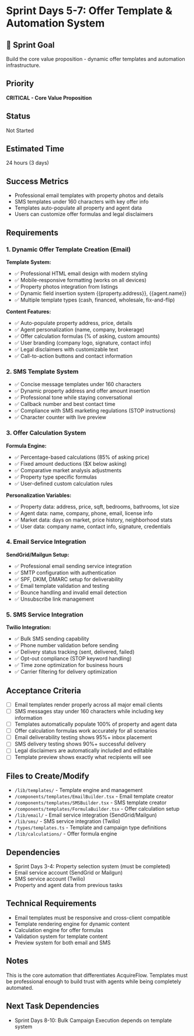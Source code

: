 # Sprint Days 5-7: Offer Template & Automation System

## 🎯 Sprint Goal
Build the core value proposition - dynamic offer templates and automation infrastructure.

## Priority
**CRITICAL - Core Value Proposition**

## Status
Not Started

## Estimated Time
24 hours (3 days)

## Success Metrics
- Professional email templates with property photos and details
- SMS templates under 160 characters with key offer info
- Templates auto-populate all property and agent data
- Users can customize offer formulas and legal disclaimers

## Requirements

### 1. Dynamic Offer Template Creation (Email)
**Template System:**
- ✅ Professional HTML email design with modern styling
- ✅ Mobile-responsive formatting (works on all devices)
- ✅ Property photos integration from listings
- ✅ Dynamic field insertion system {{property.address}}, {{agent.name}}
- ✅ Multiple template types (cash, financed, wholesale, fix-and-flip)

**Content Features:**
- ✅ Auto-populate property address, price, details
- ✅ Agent personalization (name, company, brokerage)
- ✅ Offer calculation formulas (% of asking, custom amounts)
- ✅ User branding (company logo, signature, contact info)
- ✅ Legal disclaimers with customizable text
- ✅ Call-to-action buttons and contact information

### 2. SMS Template System
- ✅ Concise message templates under 160 characters
- ✅ Dynamic property address and offer amount insertion
- ✅ Professional tone while staying conversational
- ✅ Callback number and best contact time
- ✅ Compliance with SMS marketing regulations (STOP instructions)
- ✅ Character counter with live preview

### 3. Offer Calculation System
**Formula Engine:**
- ✅ Percentage-based calculations (85% of asking price)
- ✅ Fixed amount deductions ($X below asking)
- ✅ Comparative market analysis adjustments
- ✅ Property type specific formulas
- ✅ User-defined custom calculation rules

**Personalization Variables:**
- ✅ Property data: address, price, sqft, bedrooms, bathrooms, lot size
- ✅ Agent data: name, company, phone, email, license info
- ✅ Market data: days on market, price history, neighborhood stats
- ✅ User data: company name, contact info, signature, credentials

### 4. Email Service Integration
**SendGrid/Mailgun Setup:**
- ✅ Professional email sending service integration
- ✅ SMTP configuration with authentication
- ✅ SPF, DKIM, DMARC setup for deliverability
- ✅ Email template validation and testing
- ✅ Bounce handling and invalid email detection
- ✅ Unsubscribe link management

### 5. SMS Service Integration
**Twilio Integration:**
- ✅ Bulk SMS sending capability
- ✅ Phone number validation before sending
- ✅ Delivery status tracking (sent, delivered, failed)
- ✅ Opt-out compliance (STOP keyword handling)
- ✅ Time zone optimization for business hours
- ✅ Carrier filtering for delivery optimization

## Acceptance Criteria
- [ ] Email templates render properly across all major email clients
- [ ] SMS messages stay under 160 characters while including key information
- [ ] Templates automatically populate 100% of property and agent data
- [ ] Offer calculation formulas work accurately for all scenarios
- [ ] Email deliverability testing shows 95%+ inbox placement
- [ ] SMS delivery testing shows 90%+ successful delivery
- [ ] Legal disclaimers are automatically included and editable
- [ ] Template preview shows exactly what recipients will see

## Files to Create/Modify
- `/lib/templates/` - Template engine and management
- `/components/templates/EmailBuilder.tsx` - Email template creator
- `/components/templates/SMSBuilder.tsx` - SMS template creator
- `/components/templates/FormulaBuilder.tsx` - Offer calculation setup
- `/lib/email/` - Email service integration (SendGrid/Mailgun)
- `/lib/sms/` - SMS service integration (Twilio)
- `/types/templates.ts` - Template and campaign type definitions
- `/lib/calculations/` - Offer formula engine

## Dependencies
- Sprint Days 3-4: Property selection system (must be completed)
- Email service account (SendGrid or Mailgun)
- SMS service account (Twilio)
- Property and agent data from previous tasks

## Technical Requirements
- Email templates must be responsive and cross-client compatible
- Template rendering engine for dynamic content
- Calculation engine for offer formulas
- Validation system for template content
- Preview system for both email and SMS

## Notes
This is the core automation that differentiates AcquireFlow. Templates must be professional enough to build trust with agents while being completely automated.

## Next Task Dependencies
- Sprint Days 8-10: Bulk Campaign Execution depends on template system 